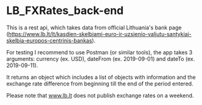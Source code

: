 # LB_FXRates_back-end

This is a rest api, which takes data from official Lithuania's bank page (https://www.lb.lt/lt/kasdien-skelbiami-euro-ir-uzsienio-valiutu-santykiai-skelbia-europos-centrinis-bankas).

For testing I recommend to use Postman (or similar tools), the app takes 3 arguments: currency (ex. USD), dateFrom (ex. 2019-09-01) and dateTo (ex. 2019-09-11).

It returns an object which includes a list of objects with information and the exchange rate difference from beginning till the end of the period entered.

Please note that www.lb.lt does not publish exchange rates on a weekend.
